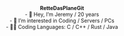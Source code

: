 <div align="center">
<b>RetteDasPlaneGit</b>
</div>

<div align="center">
- 👋 Hey, I’m Jeremy / 20 years
</div>

<div align="center">
- 👀 I’m interested in Coding / Servers / PCs
</div>

<div align="center">
- 👨‍💻 Coding Languages: C / C++ / Rust / Java
</div>
